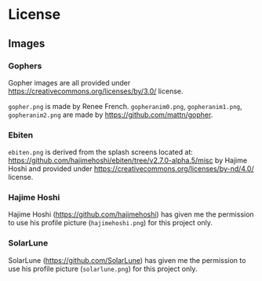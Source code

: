 # License

## Images

### Gophers

Gopher images are all provided under https://creativecommons.org/licenses/by/3.0/ license.

`gopher.png` is made by Renee French.
`gopheranim0.png`, `gopheranim1.png`, `gopheranim2.png` are made by https://github.com/mattn/gopher.

### Ebiten

`ebiten.png` is derived from the splash screens located at: https://github.com/hajimehoshi/ebiten/tree/v2.7.0-alpha.5/misc by Hajime Hoshi and provided under https://creativecommons.org/licenses/by-nd/4.0/ license.

### Hajime Hoshi

Hajime Hoshi (https://github.com/hajimehoshi) has given me the permission to use his profile picture (`hajimehoshi.png`) for this project only.

### SolarLune

SolarLune (https://github.com/SolarLune) has given me the permission to use his profile picture (`solarlune.png`) for this project only.